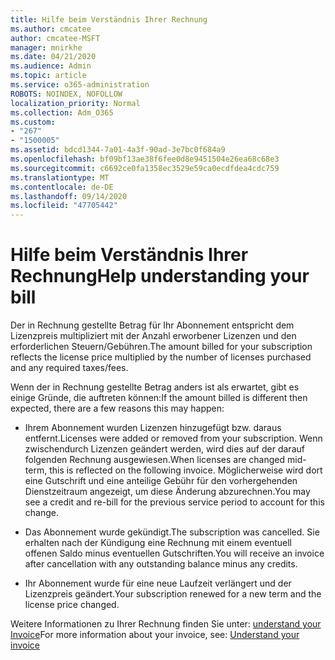 ```yaml
---
title: Hilfe beim Verständnis Ihrer Rechnung
ms.author: cmcatee
author: cmcatee-MSFT
manager: mnirkhe
ms.date: 04/21/2020
ms.audience: Admin
ms.topic: article
ms.service: o365-administration
ROBOTS: NOINDEX, NOFOLLOW
localization_priority: Normal
ms.collection: Adm_O365
ms.custom:
- "267"
- "1500005"
ms.assetid: bdcd1344-7a01-4a3f-90ad-3e7bc0f684a9
ms.openlocfilehash: bf09bf13ae38f6fee0d8e9451504e26ea68c68e3
ms.sourcegitcommit: c6692ce0fa1358ec3529e59ca0ecdfdea4cdc759
ms.translationtype: MT
ms.contentlocale: de-DE
ms.lasthandoff: 09/14/2020
ms.locfileid: "47705442"
---
```

# <a name="help-understanding-your-bill"></a><span data-ttu-id="fbb52-102">Hilfe beim Verständnis Ihrer Rechnung</span><span class="sxs-lookup"><span data-stu-id="fbb52-102">Help understanding your bill</span></span>

<span data-ttu-id="fbb52-103">Der in Rechnung gestellte Betrag für Ihr Abonnement entspricht dem Lizenzpreis multipliziert mit der Anzahl erworbener Lizenzen und den erforderlichen Steuern/Gebühren.</span><span class="sxs-lookup"><span data-stu-id="fbb52-103">The amount billed for your subscription reflects the license price multiplied by the number of licenses purchased and any required taxes/fees.</span></span>
  
<span data-ttu-id="fbb52-104">Wenn der in Rechnung gestellte Betrag anders ist als erwartet, gibt es einige Gründe, die auftreten können:</span><span class="sxs-lookup"><span data-stu-id="fbb52-104">If the amount billed is different then expected, there are a few reasons this may happen:</span></span>
  
- <span data-ttu-id="fbb52-105">Ihrem Abonnement wurden Lizenzen hinzugefügt bzw. daraus entfernt.</span><span class="sxs-lookup"><span data-stu-id="fbb52-105">Licenses were added or removed from your subscription.</span></span> <span data-ttu-id="fbb52-106">Wenn zwischendurch Lizenzen geändert werden, wird dies auf der darauf folgenden Rechnung ausgewiesen.</span><span class="sxs-lookup"><span data-stu-id="fbb52-106">When licenses are changed mid-term, this is reflected on the following invoice.</span></span> <span data-ttu-id="fbb52-107">Möglicherweise wird dort eine Gutschrift und eine anteilige Gebühr für den vorhergehenden Dienstzeitraum angezeigt, um diese Änderung abzurechnen.</span><span class="sxs-lookup"><span data-stu-id="fbb52-107">You may see a credit and re-bill for the previous service period to account for this change.</span></span>

- <span data-ttu-id="fbb52-108">Das Abonnement wurde gekündigt.</span><span class="sxs-lookup"><span data-stu-id="fbb52-108">The subscription was cancelled.</span></span> <span data-ttu-id="fbb52-109">Sie erhalten nach der Kündigung eine Rechnung mit einem eventuell offenen Saldo minus eventuellen Gutschriften.</span><span class="sxs-lookup"><span data-stu-id="fbb52-109">You will receive an invoice after cancellation with any outstanding balance minus any credits.</span></span>

- <span data-ttu-id="fbb52-110">Ihr Abonnement wurde für eine neue Laufzeit verlängert und der Lizenzpreis geändert.</span><span class="sxs-lookup"><span data-stu-id="fbb52-110">Your subscription renewed for a new term and the license price changed.</span></span>

<span data-ttu-id="fbb52-111">Weitere Informationen zu Ihrer Rechnung finden Sie unter: [understand your Invoice](https://docs.microsoft.com/microsoft-365/commerce/billing-and-payments/understand-your-invoice2)</span><span class="sxs-lookup"><span data-stu-id="fbb52-111">For more information about your invoice, see: [Understand your invoice](https://docs.microsoft.com/microsoft-365/commerce/billing-and-payments/understand-your-invoice2)</span></span>